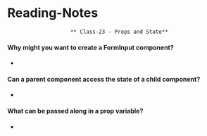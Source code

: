 # Reading-Notes

                        ** Class-23 - Props and State**
                        
#### Why might you want to create a FormInput component?

*

#### Can a parent component access the state of a child component?

*

#### What can be passed along in a prop variable?

*
